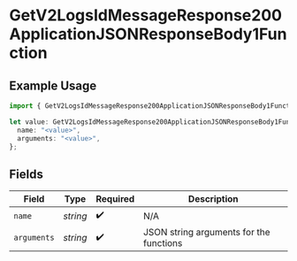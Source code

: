 # GetV2LogsIdMessageResponse200ApplicationJSONResponseBody1Function

## Example Usage

```typescript
import { GetV2LogsIdMessageResponse200ApplicationJSONResponseBody1Function } from "orq-poc-typescript-multi-env-version/models/operations";

let value: GetV2LogsIdMessageResponse200ApplicationJSONResponseBody1Function = {
  name: "<value>",
  arguments: "<value>",
};
```

## Fields

| Field                                   | Type                                    | Required                                | Description                             |
| --------------------------------------- | --------------------------------------- | --------------------------------------- | --------------------------------------- |
| `name`                                  | *string*                                | :heavy_check_mark:                      | N/A                                     |
| `arguments`                             | *string*                                | :heavy_check_mark:                      | JSON string arguments for the functions |
